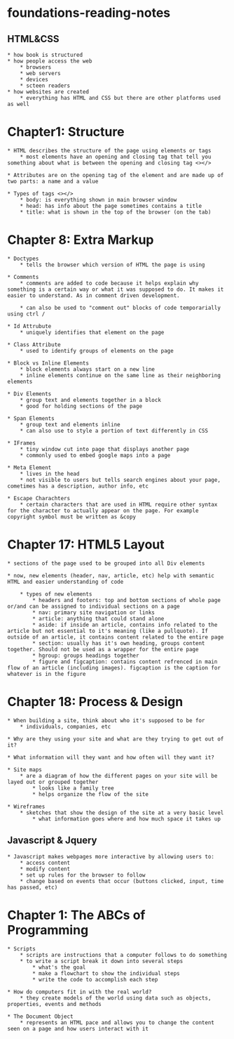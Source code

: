 # foundations-reading-notes

## HTML&CSS 
    * how book is structured
    * how people access the web
        * browsers
        * web servers
        * devices
        * scteen readers
    * how websites are created
        * everything has HTML and CSS but there are other platforms used as well

# Chapter1: Structure
    * HTML describes the structure of the page using elements or tags
        * most elements have an opening and closing tag that tell you something about what is between the opening and closing tag <></>

    * Attributes are on the opening tag of the element and are made up of two parts: a name and a value

    * Types of tags <></>
        * body: is everything shown in main browser window
        * head: has info about the page sometimes contains a title
        * title: what is shown in the top of the browser (on the tab)

# Chapter 8: Extra Markup
    * Doctypes
        * tells the browser which version of HTML the page is using

    * Comments
        * comments are added to code because it helps explain why something is a certain way or what it was supposed to do. It makes it easier to understand. As in comment driven development.

        * can also be used to "comment out" blocks of code temporarially using ctrl /

    * Id Attrubute
        * uniquely identifies that element on the page

    * Class Attribute
        * used to identify groups of elements on the page

    * Block vs Inline Elements
        * block elements always start on a new line
        * inline elements continue on the same line as their neighboring elements

    * Div Elements
        * group text and elements together in a block
        * good for holding sections of the page

    * Span Elements
        * group text and elements inline
        * can also use to style a portion of text differently in CSS

    * IFrames
        * tiny window cut into page that displays another page
        * commonly used to embed google maps into a page

    * Meta Element
        * lives in the head
        * not visible to users but tells search engines about your page, cometimes has a description, author info, etc

    * Escape Charachters
        * certain characters that are used in HTML require other syntax for the character to actually appear on the page. For example copyright symbol must be written as &copy

# Chapter 17: HTML5 Layout

    * sections of the page used to be grouped into all Div elements

    * now, new elements (header, nav, article, etc) help with semantic HTML and easier understanding of code

        * types of new elements
            * headers and footers: top and bottom sections of whole page or/and can be assigned to individual sections on a page
            * nav: primary site navigation or links
            * article: anything that could stand alone
            * aside: if inside an article, contains info related to the article but not essential to it's meaning (like a pullquote). If outside of an article, it contains content related to the entire page
            * section: usually has it's own heading, groups content together. Should not be used as a wrapper for the entire page
            * hgroup: groups headings together
            * figure and figcaption: contains content refrenced in main flow of an article (including images). figcaption is the caption for whatever is in the figure

# Chapter 18: Process & Design
    
    * When building a site, think about who it's supposed to be for
        * individuals, companies, etc

    * Why are they using your site and what are they trying to get out of it?

    * What information will they want and how often will they want it?

    * Site maps
        * are a diagram of how the different pages on your site will be layed out or grouped together
            * looks like a family tree
            * helps organize the flow of the site

    * Wireframes
        * sketches that show the design of the site at a very basic level
            * what information goes where and how much space it takes up


## Javascript & Jquery

    * Javascript makes webpages more interactive by allowing users to:
        * access content
        * modify content
        * set up rules for the browser to follow
        * change based on events that occur (buttons clicked, input, time has passed, etc)

# Chapter 1: The ABCs of Programming

    * Scripts
        * scripts are instructions that a computer follows to do something
        * to write a script break it down into several steps
            * what's the goal
            * make a flowchart to show the individual steps
            * write the code to accomplish each step

    * How do computers fit in with the real world?
        * they create models of the world using data such as objects, properties, events and methods

    * The Document Object
        * represents an HTML pace and allows you to change the content seen on a page and how users interact with it